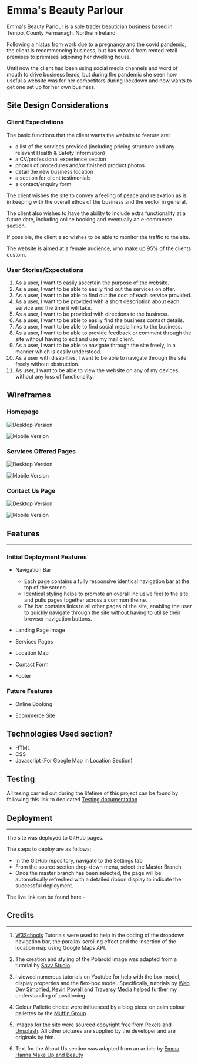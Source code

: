 # Emma's Beauty Parlour

Emma's Beauty Parlour is a sole trader beautician business based in Tempo, County Fermanagh, Northern Ireland.

Following a hiatus from work due to a pregnancy and the covid pandemic, the client is recommencing business, but has moved from rented retail premises to premises adjoining her dwelling house.

Until now the client had been using social media channels and word of mouth to drive business leads, but during the pandemic she seen how useful a website was for her competitors during lockdown and now wants to get one set up for her own business.

## Site Design Considerations


### Client Expectations

The basic functions that the client wants the website to feature are:
* a list of the services provided (including pricing structure and any relevant Health & Safety Information)
* a CV/professional experience section
* photos of procedures and/or finished product photos
* detail the new business location
* a section for client testimonials
* a contact/enquiry form

The client wishes the site to convey a feeling of peace and relaxation as is in keeping with the overall ethos of the business and the sector in general.

The client also wishes to have the ability to include extra functionality at a future date, including online booking and eventually an e-commerce section.

If possible, the client also wishes to be able to monitor the traffic to the site.

The website is aimed at a female audience, who make up 95% of the clients custom.

### User Stories/Expectations

1. As a user, I want to easily ascertain the purpose of the website.
2. As a user, I want to be able to easily find out the services on offer.
3. As a user, I want to be able to find out the cost of each service provided. 
4. As a user, I want to be provided with a short description about each service and the time it will take.
5. As a user, I want to be provided with directions to the business.
6. As a user, I want to be able to easily find the business contact details. 
7. As a user, I want to be able to find social media links to the business.
8. As a user, I want to be able to provide feedback or comment through the site without having to exit and use my mail client.
9. As a user, I want to be able to navigate through the site freely, in a manner which is easily understood.
10. As a user with disabilties, I want to be able to navigate through the site freely without obstruction.
11. As user, I want to be able to view the website on any of my devices without any loss of functionality.


<!-- Discuss colour pallette choices-->


## Wireframes

### Homepage

![Desktop Version](./assets/wireframes/homepage-desktop.png)

![Mobile Version](./assets/wireframes/homepage-mobile.png)

### Services Offered Pages

![Desktop Version](./assets/wireframes/services-pages-desktop.png)

![Mobile Version](./assets/wireframes/services-pages-mobile.png)

### Contact Us Page

![Desktop Version](./assets/wireframes/contact-form-desktop.png)

![Mobile Version](./assets/wireframes/contact-form-mobile.png)


## Features
<hr>

### Initial Deployment Features

* Navigation Bar

  * Each page contains a fully responsive identical navigation bar at the top of the screen.
  * Identical styling helps to promote an overall inclusive feel to the site, and pulls pages together across a common theme.
  * The bar contains links to all other pages of the site, enabling the user to quickly navigate through the site without having to utilise their browser navigation buttons.  

* Landing Page Image

* Services Pages

* Location Map

* Contact Form

* Footer

### Future Features

* Online Booking

* Ecommerce Site

## Technologies Used section?

* HTML
* CSS
* Javascript (For Google Map in Location Section)

## Testing

All tesing carried out during the lifetime of this project can be found by following this link to dedicated [Testing documentation](./testing/testing.md)


## Deployment
<hr>

The site was deployed to GitHub pages. 

The steps to deploy are as follows:
* In the GitHub repository, navigate to the Settings tab
* From the source section drop-down menu, select the Master Branch
* Once the master branch has been selected, the page will be automatically refreshed with a detailed ribbon display to indicate the successful deployment.

The live link can be found here - 

## Credits
<hr>

1.  [W3Schools](https://www.w3schools.com/) Tutorials were used to help in the coding of the dropdown navigation bar, the parallax scrolling effect and the insertion of the location map using Google Maps API.

2. The creation and styling of the Polaroid image was adapted from a tutorial by [Savv Studio](https://medium.com/@SavvStudio/tutorial-make-your-images-look-like-polaroid-pictures-with-html-and-css-7b1120732dd1). 

3. I viewed numerous tutorials on Youtube for help with the box model, display properties and the flex-box model. Specifically, tutorials by [Web Dev Simplfied](https://www.youtube.com/channel/UCFbNIlppjAuEX4znoulh0Cw), [Kevin Powell](https://www.youtube.com/channel/UCJZv4d5rbIKd4QHMPkcABCw) and [Traversy Media](https://www.youtube.com/channel/UC29ju8bIPH5as8OGnQzwJyA) helped further my understanding of positioning.  

4. Colour Pallette choice were influenced by a blog piece on calm colour pallettes by the [Muffin Group](https://muffingroup.com/blog/calm-color-palette/) 

5. Images for the site were sourced copyright free from [Pexels](https://www.pexels.com) and [Unsplash](https://unsplash.com). All other pictures are supplied by the developer and are originals by him.

6. Text for the About Us section was adapted from an article by [Emma Hanna Make Up and Beauty](http://emmahanna.com/about-emma-hanna-professional-make-up-artist-belfast-northern-ireland/)